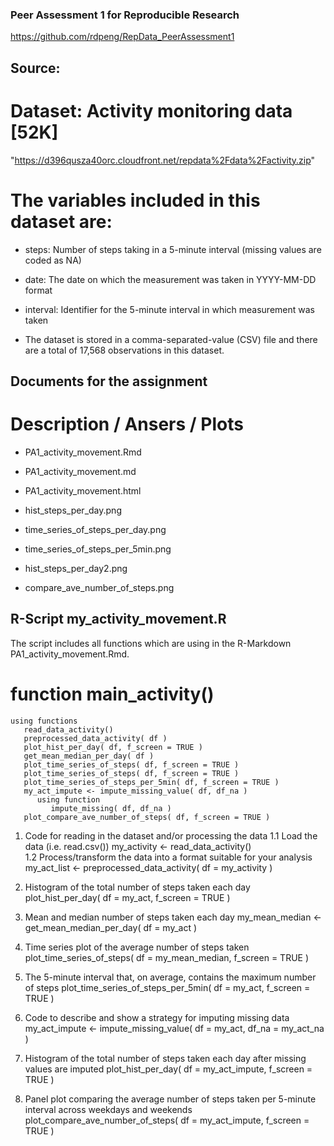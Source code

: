 
### Peer Assessment 1 for Reproducible Research

https://github.com/rdpeng/RepData_PeerAssessment1

## Source:

# Dataset: Activity monitoring data [52K]

  "https://d396qusza40orc.cloudfront.net/repdata%2Fdata%2Factivity.zip"

  
# The variables included in this dataset are:

* steps: Number of steps taking in a 5-minute interval (missing values are coded as NA)
* date: The date on which the measurement was taken in YYYY-MM-DD format
* interval: Identifier for the 5-minute interval in which measurement was taken

* The dataset is stored in a comma-separated-value (CSV) file and there are 
  a total of 17,568 observations in this dataset.

	
## Documents for the assignment

# Description / Ansers / Plots

* PA1_activity_movement.Rmd
* PA1_activity_movement.md	
* PA1_activity_movement.html

* hist_steps_per_day.png
* time_series_of_steps_per_day.png
* time_series_of_steps_per_5min.png
* hist_steps_per_day2.png
* compare_ave_number_of_steps.png


## R-Script my_activity_movement.R

The script includes all functions which are using in the 
R-Markdown PA1_activity_movement.Rmd.

# function main_activity()
    using functions
       read_data_activity() 
       preprocessed_data_activity( df )
       plot_hist_per_day( df, f_screen = TRUE )
       get_mean_median_per_day( df )
       plot_time_series_of_steps( df, f_screen = TRUE )
       plot_time_series_of_steps( df, f_screen = TRUE )
       plot_time_series_of_steps_per_5min( df, f_screen = TRUE )
       my_act_impute <- impute_missing_value( df, df_na )
          using function 
             impute_missing( df, df_na )
       plot_compare_ave_number_of_steps( df, f_screen = TRUE )
    	
1.  Code for reading in the dataset and/or processing the data
1.1 Load the data (i.e. read.csv())
    my_activity <- read_data_activity()  
1.2 Process/transform the data into a format suitable for your analysis
    my_act_list <- preprocessed_data_activity( df = my_activity )
    
2.  Histogram of the total number of steps taken each day
    plot_hist_per_day( df = my_act, f_screen = TRUE )
   
3.  Mean and median number of steps taken each day
    my_mean_median <- get_mean_median_per_day( df = my_act )

4.  Time series plot of the average number of steps taken
    plot_time_series_of_steps( df = my_mean_median, f_screen = TRUE )

5.  The 5-minute interval that, on average, contains the maximum number of steps
    plot_time_series_of_steps_per_5min( df = my_act, f_screen = TRUE )
   
6.  Code to describe and show a strategy for imputing missing data
    my_act_impute <- impute_missing_value( df = my_act, df_na = my_act_na )

7.  Histogram of the total number of steps taken each day after 
    missing values are imputed
    plot_hist_per_day( df = my_act_impute, f_screen = TRUE )
   
8.  Panel plot comparing the average number of steps taken 
    per 5-minute interval across weekdays and weekends
    plot_compare_ave_number_of_steps( df = my_act_impute, f_screen = TRUE )
    
